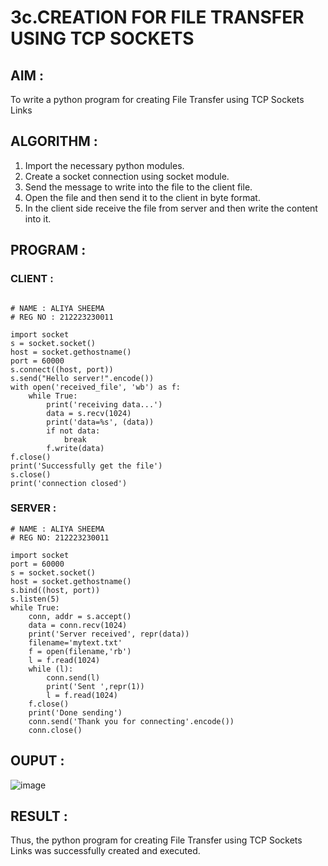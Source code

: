# 3c.CREATION FOR FILE TRANSFER USING TCP SOCKETS
## AIM :
To write a python program for creating File Transfer using TCP Sockets Links
## ALGORITHM :
1. Import the necessary python modules.
2. Create a socket connection using socket module.
3. Send the message to write into the file to the client file.
4. Open the file and then send it to the client in byte format.
5. In the client side receive the file from server and then write the content into it.
## PROGRAM :
### CLIENT :
```

# NAME : ALIYA SHEEMA 
# REG NO : 212223230011

import socket 
s = socket.socket() 
host = socket.gethostname() 
port = 60000 
s.connect((host, port)) 
s.send("Hello server!".encode()) 
with open('received_file', 'wb') as f: 
    while True: 
        print('receiving data...') 
        data = s.recv(1024) 
        print('data=%s', (data)) 
        if not data: 
            break 
        f.write(data) 
f.close() 
print('Successfully get the file') 
s.close() 
print('connection closed')
```
### SERVER :
```
# NAME : ALIYA SHEEMA
# REG NO: 212223230011

import socket 
port = 60000 
s = socket.socket() 
host = socket.gethostname() 
s.bind((host, port))
s.listen(5) 
while True:
    conn, addr = s.accept() 
    data = conn.recv(1024)
    print('Server received', repr(data))
    filename='mytext.txt'
    f = open(filename,'rb')
    l = f.read(1024)
    while (l):
        conn.send(l)
        print('Sent ',repr(1))
        l = f.read(1024)
    f.close()
    print('Done sending')
    conn.send('Thank you for connecting'.encode())
    conn.close()
```
## OUPUT :

![image](https://github.com/user-attachments/assets/03a45d5d-e114-48c9-b314-cf4a3a979c1b)


## RESULT :
Thus, the python program for creating File Transfer using TCP Sockets Links was 
successfully created and executed.

